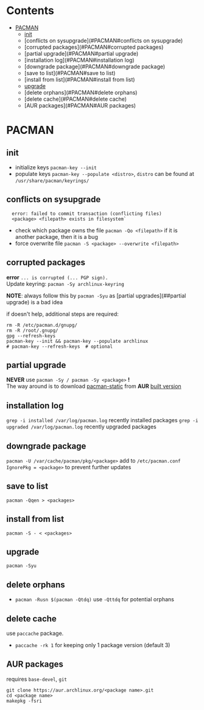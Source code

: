 # Contents

- [PACMAN](#PACMAN)
    - [init](#PACMAN#init)
    - [conflicts on sysupgrade](#PACMAN#conflicts on sysupgrade)
    - [corrupted packages](#PACMAN#corrupted packages)
    - [partial upgrade](#PACMAN#partial upgrade)
    - [installation log](#PACMAN#installation log)
    - [downgrade package](#PACMAN#downgrade package)
    - [save to list](#PACMAN#save to list)
    - [install from list](#PACMAN#install from list)
    - [upgrade](#PACMAN#upgrade)
    - [delete orphans](#PACMAN#delete orphans)
    - [delete cache](#PACMAN#delete cache)
    - [AUR packages](#PACMAN#AUR packages)

# PACMAN

## init
* initialize keys `pacman-key --init`
* populate keys `pacman-key --populate <distro>`, `distro` can be found at `/usr/share/pacman/keyrings/`

## conflicts on sysupgrade
```
  error: failed to commit transaction (conflicting files)
  <package> <filepath> exists in filesystem`
```

* check which package owns the file `pacman -Qo <filepath>`
  if it is another package, then it is a bug
* force overwrite file `pacman -S <package> --overwrite <filepath>`

## corrupted packages
**error** `... is corrupted (... PGP sign).`  
Update keyring: `pacman -Sy archlinux-keyring`

**NOTE**: always follow this by `pacman -Syu` as [partial upgrades](##partial upgrade) is a bad idea

if doesn't help, additional steps are required:
```
rm -R /etc/pacman.d/gnupg/
rm -R /root/.gnupg/ 
gpg --refresh-keys
pacman-key --init && pacman-key --populate archlinux
# pacman-key --refresh-keys  # optional
```

## partial upgrade
**NEVER** use `pacman -Sy / pacman -Sy <package>` **!**  
The way around is to download [pacman-static](https://aur.archlinux.org/pacman-static.git) from **AUR** [built version](https://pkgbuild.com/~eschwartz/repo/x86_64-extracted/pacman-static )

## installation log
`grep -i installed /var/log/pacman.log` recently installed packages
`grep -i upgraded /var/log/pacman.log` recently upgraded packages

## downgrade package
`pacman -U /var/cache/pacman/pkg/<package>`
add to `/etc/pacman.conf`
`IgnorePkg = <package>`
to prevent further updates

## save to list
`pacman -Qqen > <packages>`

## install from list
`pacman -S - < <packages>`

## upgrade
`pacman -Syu`
 
## delete orphans
* `pacman -Rusn $(pacman -Qtdq)` use `-Qttdq` for potential orphans

## delete cache
use `paccache` package.  
* `paccache -rk 1` for keeping only 1 package version (default 3)

## AUR packages
requires `base-devel`, `git`  
```
git clone https://aur.archlinux.org/<package name>.git
cd <package name>
makepkg -fsri
```
